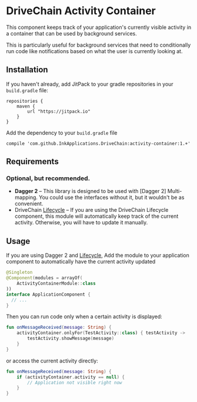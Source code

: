 DriveChain Activity Container
=============================

This component keeps track of your application's currently visible activity
in a container that can be used by background services.

This is particularly useful for background services that need to
conditionally run code like notifications based on what the user is
currently looking at.

Installation
------------

If you haven't already, add JitPack to your gradle repositories in your `build.gradle` file:

    repositories {
        maven {
            url "https://jitpack.io"
        }
    }

Add the dependency to your `build.gradle` file

    compile 'com.github.InkApplications.DriveChain:activity-container:1.+'

Requirements
------------

### Optional, but recommended.
 - **Dagger 2** – This library is designed to be used with [Dagger 2] Multi-mapping. You could use
   the interfaces without it, but it wouldn't be as convenient.
 - DriveChain [Lifecycle] – If you are using the DriveChain
   Lifecycle component, this module will automatically keep track of the current activity.
   Otherwise, you will have to update it manually.

Usage
-----

If you are using Dagger 2 and [Lifecycle], Add the module to your application component to
automatically have the current activity updated

```kotlin
@Singleton
@Component(modules = arrayOf(
    ActivityContainerModule::class
))
interface ApplicationComponent {
  // ...
}
```

Then you can run code only when a certain activity is displayed:

```kotlin
fun onMessageReceived(message: String) {
    activityContainer.onlyFor(TestActivity::class) { testActivity ->
        testActivity.showMessage(message)
    }
}
```

or access the current activity directly:

```kotlin
fun onMessageReceived(message: String) {
    if (activityContainer.activity == null) {
        // Application not visible right now
    }
}
```

[Lifecycle]: ../lifecycle/README.md
